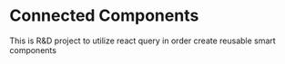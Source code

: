 # Connected Components

This is R&D project to utilize react query in order create reusable smart components